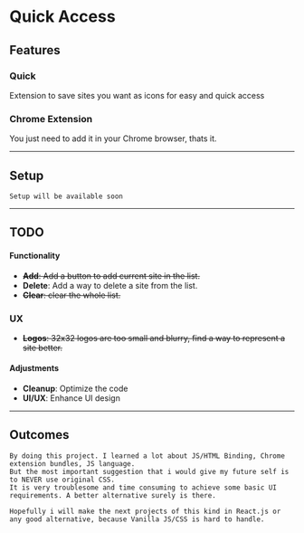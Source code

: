# Quick Access


## Features

### Quick
Extension to save sites you want as icons for easy and quick access

### Chrome Extension
You just need to add it in your Chrome browser, thats it.


---

## Setup
```Setup will be available soon```

---
 
## TODO
#### Functionality
- ~~**Add**: Add a button to add current site in the list.~~
- **Delete**: Add a way to delete a site from the list.
- ~~**Clear**: clear the whole list.~~

### UX
- ~~**Logos**: 32x32 logos are too small and blurry, find a way to represent a site better.~~

#### Adjustments
- **Cleanup**: Optimize the code
- **UI/UX**: Enhance UI design

---

## Outcomes
```
By doing this project. I learned a lot about JS/HTML Binding, Chrome extension bundles, JS language.
But the most important suggestion that i would give my future self is to NEVER use original CSS.
It is very troublesome and time consuming to achieve some basic UI requirements. A better alternative surely is there.

Hopefully i will make the next projects of this kind in React.js or any good alternative, because Vanilla JS/CSS is hard to handle.
```
